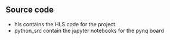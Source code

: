 ## Source code

- hls contains the HLS code for the project
- python_src contain the jupyter notebooks for the pynq board

